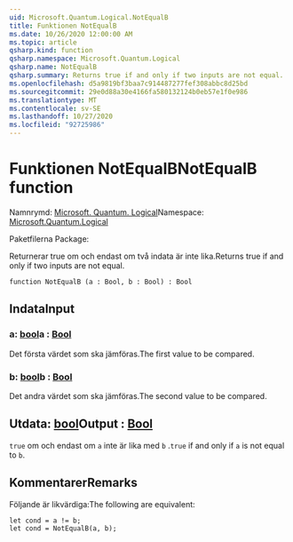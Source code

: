 ```yaml
---
uid: Microsoft.Quantum.Logical.NotEqualB
title: Funktionen NotEqualB
ms.date: 10/26/2020 12:00:00 AM
ms.topic: article
qsharp.kind: function
qsharp.namespace: Microsoft.Quantum.Logical
qsharp.name: NotEqualB
qsharp.summary: Returns true if and only if two inputs are not equal.
ms.openlocfilehash: d5a9819bf3baa7c914487277fef308abbc8d25bd
ms.sourcegitcommit: 29e0d88a30e4166fa580132124b0eb57e1f0e986
ms.translationtype: MT
ms.contentlocale: sv-SE
ms.lasthandoff: 10/27/2020
ms.locfileid: "92725986"
---
```

# <a name="notequalb-function"></a><span data-ttu-id="4d4f0-102">Funktionen NotEqualB</span><span class="sxs-lookup"><span data-stu-id="4d4f0-102">NotEqualB function</span></span>

<span data-ttu-id="4d4f0-103">Namnrymd: [Microsoft. Quantum. Logical](xref:Microsoft.Quantum.Logical)</span><span class="sxs-lookup"><span data-stu-id="4d4f0-103">Namespace: [Microsoft.Quantum.Logical](xref:Microsoft.Quantum.Logical)</span></span>

<span data-ttu-id="4d4f0-104">Paketfilerna [](https://nuget.org/packages/)</span><span class="sxs-lookup"><span data-stu-id="4d4f0-104">Package: [](https://nuget.org/packages/)</span></span>


<span data-ttu-id="4d4f0-105">Returnerar true om och endast om två indata är inte lika.</span><span class="sxs-lookup"><span data-stu-id="4d4f0-105">Returns true if and only if two inputs are not equal.</span></span>

```qsharp
function NotEqualB (a : Bool, b : Bool) : Bool
```


## <a name="input"></a><span data-ttu-id="4d4f0-106">Indata</span><span class="sxs-lookup"><span data-stu-id="4d4f0-106">Input</span></span>

### <a name="a--bool"></a><span data-ttu-id="4d4f0-107">a: [bool](xref:microsoft.quantum.lang-ref.bool)</span><span class="sxs-lookup"><span data-stu-id="4d4f0-107">a : [Bool](xref:microsoft.quantum.lang-ref.bool)</span></span>

<span data-ttu-id="4d4f0-108">Det första värdet som ska jämföras.</span><span class="sxs-lookup"><span data-stu-id="4d4f0-108">The first value to be compared.</span></span>


### <a name="b--bool"></a><span data-ttu-id="4d4f0-109">b: [bool](xref:microsoft.quantum.lang-ref.bool)</span><span class="sxs-lookup"><span data-stu-id="4d4f0-109">b : [Bool](xref:microsoft.quantum.lang-ref.bool)</span></span>

<span data-ttu-id="4d4f0-110">Det andra värdet som ska jämföras.</span><span class="sxs-lookup"><span data-stu-id="4d4f0-110">The second value to be compared.</span></span>



## <a name="output--bool"></a><span data-ttu-id="4d4f0-111">Utdata: [bool](xref:microsoft.quantum.lang-ref.bool)</span><span class="sxs-lookup"><span data-stu-id="4d4f0-111">Output : [Bool](xref:microsoft.quantum.lang-ref.bool)</span></span>

<span data-ttu-id="4d4f0-112">`true` om och endast om `a` inte är lika med `b` .</span><span class="sxs-lookup"><span data-stu-id="4d4f0-112">`true` if and only if `a` is not equal to `b`.</span></span>

## <a name="remarks"></a><span data-ttu-id="4d4f0-113">Kommentarer</span><span class="sxs-lookup"><span data-stu-id="4d4f0-113">Remarks</span></span>

<span data-ttu-id="4d4f0-114">Följande är likvärdiga:</span><span class="sxs-lookup"><span data-stu-id="4d4f0-114">The following are equivalent:</span></span>

```Q#
let cond = a != b;
let cond = NotEqualB(a, b);
```
